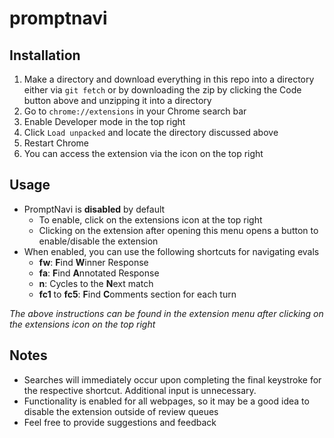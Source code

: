 # promptnavi 

## Installation
1. Make a directory and download everything in this repo into a directory either via `git fetch` or by downloading the zip by clicking the Code button above and unzipping it into a directory
2. Go to `chrome://extensions` in your Chrome search bar
3. Enable Developer mode in the top right
4. Click `Load unpacked` and locate the directory discussed above
5. Restart Chrome
6. You can access the extension via the icon on the top right

## Usage
- PromptNavi is **disabled** by default
  - To enable, click on the extensions icon at the top right
  - Clicking on the extension after opening this menu opens a button to enable/disable the extension
- When enabled, you can use the following shortcuts for navigating evals
  - **fw**: **F**ind **W**inner Response
  - **fa**: **F**ind **A**nnotated Response
  - **n**: Cycles to the **N**ext match
  - **fc1** to **fc5**: **F**ind **C**omments section for each turn
 
*The above instructions can be found in the extension menu after clicking on the extensions icon on the top right*

## Notes
- Searches will immediately occur upon completing the final keystroke for the respective shortcut. Additional input is unnecessary.
- Functionality is enabled for all webpages, so it may be a good idea to disable the extension outside of review queues
- Feel free to provide suggestions and feedback
